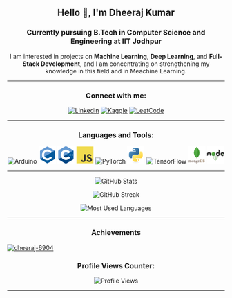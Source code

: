 <h2 align="center">Hello 👋, I'm Dheeraj Kumar</h2>

<h3 align="center">Currently pursuing B.Tech in Computer Science and Engineering at IIT Jodhpur</h3>

<p align="center">I am interested in projects on <b>Machine Learning</b>, <b>Deep Learning</b>, and <b>Full-Stack Development</b>, and I am concentrating on strengthening my knowledge in this field and in Meachine Learning.</p>

---

<h3 align="center">Connect with me:</h3>
<p align="center">
<a href="https://linkedin.com/in/dheeraj6904" target="blank"><img src="https://raw.githubusercontent.com/rahuldkjain/github-profile-readme-generator/master/src/images/icons/Social/linked-in-alt.svg" alt="LinkedIn" height="30" width="40" /></a>
<a href="https://kaggle.com/dheeraj6904" target="blank"><img src="https://raw.githubusercontent.com/rahuldkjain/github-profile-readme-generator/master/src/images/icons/Social/kaggle.svg" alt="Kaggle" height="30" width="40" /></a>
<a href="https://www.leetcode.com/dheeraj-6904" target="blank"><img src="https://raw.githubusercontent.com/rahuldkjain/github-profile-readme-generator/master/src/images/icons/Social/leet-code.svg" alt="LeetCode" height="30" width="40" /></a>
</p>

---

<h3 align="center">Languages and Tools:</h3>
<p align="center">
<img src="https://cdn.worldvectorlogo.com/logos/arduino-1.svg" alt="Arduino" width="40" height="40"/>
<img src="https://raw.githubusercontent.com/devicons/devicon/master/icons/c/c-original.svg" alt="C" width="40" height="40"/>
<img src="https://raw.githubusercontent.com/devicons/devicon/master/icons/cplusplus/cplusplus-original.svg" alt="C++" width="40" height="40"/>
<img src="https://raw.githubusercontent.com/devicons/devicon/master/icons/javascript/javascript-original.svg" alt="JavaScript" width="40" height="40"/>
<img src="https://www.vectorlogo.zone/logos/pytorch/pytorch-icon.svg" alt="PyTorch" width="40" height="40"/>
<img src="https://raw.githubusercontent.com/devicons/devicon/master/icons/python/python-original.svg" alt="Python" width="40" height="40"/>
<img src="https://www.vectorlogo.zone/logos/tensorflow/tensorflow-icon.svg" alt="TensorFlow" width="40" height="40"/>
<img src="https://raw.githubusercontent.com/devicons/devicon/master/icons/mongodb/mongodb-original-wordmark.svg" alt="MongoDB" width="40" height="40"/>
<img src="https://raw.githubusercontent.com/devicons/devicon/master/icons/nodejs/nodejs-original-wordmark.svg" alt="Node.js" width="40" height="40"/>
</p>

---





<p align="center">
  <img src="https://github-readme-stats.vercel.app/api?username=dheeraj-6904&show_icons=true&locale=en" alt="GitHub Stats" />
</p>

<p align="center">
  <img src="https://github-readme-streak-stats.herokuapp.com/?user=dheeraj-6904&" alt="GitHub Streak" />
</p>

<p align="center">
  <img src="https://github-readme-stats.vercel.app/api/top-langs?username=dheeraj-6904&show_icons=true&locale=en&layout=compact" alt="Most Used Languages" />
</p>

---

<h3 align="center">Achievements</h3>

<p align="left"> <a href="https://github.com/ryo-ma/github-profile-trophy"><img src="https://github-profile-trophy.vercel.app/?username=dheeraj-6904" alt="dheeraj-6904" /></a> </p>

<h3 align="center">Profile Views Counter:</h3>
<p align="center">
  <img src="https://komarev.com/ghpvc/?username=dheeraj-6904&label=Profile%20views&color=0e75b6&style=flat" alt="Profile Views" />
</p>

---
